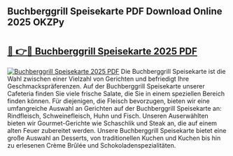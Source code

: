 ## Buchberggrill Speisekarte PDF Download Online 2025 OKZPy

# <h2><a href="http://gc93qj.nevu.top/?p=Buchberggrill+Speisekarte">🔗 👉🔴 Buchberggrill Speisekarte 2025 PDF</a></h2>

[![Buchberggrill Speisekarte 2025 PDF](https://i.imgur.com/dBaPXMq.png)](http://gc93qj.nevu.top/?p=Buchberggrill+Speisekarte)
Die Buchberggrill Speisekarte ist die Wahl zwischen einer Vielzahl von Gerichten und befriedigt Ihre Geschmackspräferenzen. Auf der Buchberggrill Speisekarte unserer Cafeteria finden Sie viele frische Salate, die Sie in einem speziellen Bereich finden können. Für diejenigen, die Fleisch bevorzugen, bieten wir eine umfangreiche Auswahl an Gerichten auf der Buchberggrill Speisekarte an: Rindfleisch, Schweinefleisch, Huhn und Fisch. Unseren Auserwählten bieten wir Gourmet-Gerichte wie Schaschlik und Steak an, die auf einem alten Feuer zubereitet werden. Unsere Buchberggrill Speisekarte bietet eine große Auswahl an Desserts, von traditionellen Kuchen und Kuchen bis hin zu erlesenen Crème Brûlée und Schokoladenspezialitäten.

